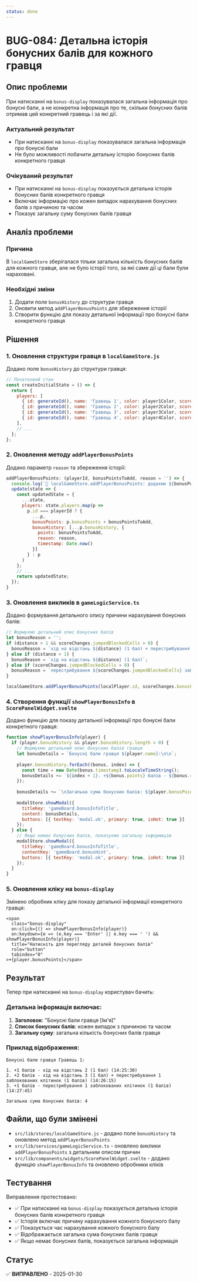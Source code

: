 ```yaml
---
status: done
---
```


# BUG-084: Детальна історія бонусних балів для кожного гравця

## Опис проблеми

При натисканні на `bonus-display` показувалася загальна інформація про бонусні бали, а не конкретна інформація про те, скільки бонусних балів отримав цей конкретний гравець і за які дії.

### Актуальний результат
- При натисканні на `bonus-display` показувалася загальна інформація про бонусні бали
- Не було можливості побачити детальну історію бонусних балів конкретного гравця

### Очікуваний результат
- При натисканні на `bonus-display` показується детальна історія бонусних балів конкретного гравця
- Включає інформацію про кожен випадок нарахування бонусних балів з причиною та часом
- Показує загальну суму бонусних балів гравця

## Аналіз проблеми

### Причина
В `localGameStore` зберігалася тільки загальна кількість бонусних балів для кожного гравця, але не було історії того, за які саме дії ці бали були нараховані.

### Необхідні зміни
1. Додати поле `bonusHistory` до структури гравця
2. Оновити метод `addPlayerBonusPoints` для збереження історії
3. Створити функцію для показу детальної інформації про бонусні бали конкретного гравця

## Рішення

### 1. Оновлення структури гравця в `localGameStore.js`

Додано поле `bonusHistory` до структури гравця:

```javascript
// Початковий стан
const createInitialState = () => {
  return {
    players: [
      { id: generateId(), name: 'Гравець 1', color: player1Color, score: 0, penaltyPoints: 0, bonusPoints: 0, bonusHistory: [] },
      { id: generateId(), name: 'Гравець 2', color: player2Color, score: 0, penaltyPoints: 0, bonusPoints: 0, bonusHistory: [] },
      { id: generateId(), name: 'Гравець 3', color: player3Color, score: 0, penaltyPoints: 0, bonusPoints: 0, bonusHistory: [] },
      { id: generateId(), name: 'Гравець 4', color: player4Color, score: 0, penaltyPoints: 0, bonusPoints: 0, bonusHistory: [] }
    ],
    // ...
  };
};
```

### 2. Оновлення методу `addPlayerBonusPoints`

Додано параметр `reason` та збереження історії:

```javascript
addPlayerBonusPoints: (playerId, bonusPointsToAdd, reason = '') => {
  console.log(`🎯 localGameStore.addPlayerBonusPoints: додаємо ${bonusPointsToAdd} бонусних балів гравцю з ID ${playerId} за: ${reason}`);
  update(state => {
    const updatedState = {
      ...state,
      players: state.players.map(p => 
        p.id === playerId ? { 
          ...p, 
          bonusPoints: p.bonusPoints + bonusPointsToAdd,
          bonusHistory: [...p.bonusHistory, {
            points: bonusPointsToAdd,
            reason: reason,
            timestamp: Date.now()
          }]
        } : p
      )
    };
    // ...
    return updatedState;
  });
}
```

### 3. Оновлення викликів в `gameLogicService.ts`

Додано формування детального опису причини нарахування бонусних балів:

```typescript
// Формуємо детальний опис бонусних балів
let bonusReason = '';
if (distance > 1 && scoreChanges.jumpedBlockedCells > 0) {
  bonusReason = `хід на відстань ${distance} (1 бал) + перестрибування ${scoreChanges.jumpedBlockedCells} заблокованих клітинок (${scoreChanges.jumpedBlockedCells} балів)`;
} else if (distance > 1) {
  bonusReason = `хід на відстань ${distance} (1 бал)`;
} else if (scoreChanges.jumpedBlockedCells > 0) {
  bonusReason = `перестрибування ${scoreChanges.jumpedBlockedCells} заблокованих клітинок (${scoreChanges.jumpedBlockedCells} балів)`;
}

localGameStore.addPlayerBonusPoints(localPlayer.id, scoreChanges.bonusPoints, bonusReason);
```

### 4. Створення функції `showPlayerBonusInfo` в `ScorePanelWidget.svelte`

Додано функцію для показу детальної інформації про бонусні бали конкретного гравця:

```javascript
function showPlayerBonusInfo(player) {
  if (player.bonusHistory && player.bonusHistory.length > 0) {
    // Формуємо детальний опис бонусних балів гравця
    let bonusDetails = `Бонусні бали гравця ${player.name}:\n\n`;
    
    player.bonusHistory.forEach((bonus, index) => {
      const time = new Date(bonus.timestamp).toLocaleTimeString();
      bonusDetails += `${index + 1}. +${bonus.points} балів - ${bonus.reason} (${time})\n`;
    });
    
    bonusDetails += `\nЗагальна сума бонусних балів: ${player.bonusPoints}`;
    
    modalStore.showModal({
      titleKey: 'gameBoard.bonusInfoTitle',
      content: bonusDetails,
      buttons: [{ textKey: 'modal.ok', primary: true, isHot: true }]
    });
  } else {
    // Якщо немає бонусних балів, показуємо загальну інформацію
    modalStore.showModal({
      titleKey: 'gameBoard.bonusInfoTitle',
      contentKey: 'gameBoard.bonusHint',
      buttons: [{ textKey: 'modal.ok', primary: true, isHot: true }]
    });
  }
}
```

### 5. Оновлення кліку на `bonus-display`

Змінено обробник кліку для показу детальної інформації конкретного гравця:

```svelte
<span 
  class="bonus-display" 
  on:click={() => showPlayerBonusInfo(player)}
  on:keydown={e => (e.key === 'Enter' || e.key === ' ') && showPlayerBonusInfo(player)}
  title="Натисніть для перегляду деталей бонусних балів"
  role="button"
  tabindex="0"
>+{player.bonusPoints}</span>
```

## Результат

Тепер при натисканні на `bonus-display` користувач бачить:

### Детальна інформація включає:
1. **Заголовок**: "Бонусні бали гравця [Ім'я]"
2. **Список бонусних балів**: кожен випадок з причиною та часом
3. **Загальну суму**: загальна кількість бонусних балів гравця

### Приклад відображення:
```
Бонусні бали гравця Гравець 1:

1. +1 балів - хід на відстань 2 (1 бал) (14:25:30)
2. +2 балів - хід на відстань 3 (1 бал) + перестрибування 1 заблокованих клітинок (1 балів) (14:26:15)
3. +1 балів - перестрибування 1 заблокованих клітинок (1 балів) (14:27:45)

Загальна сума бонусних балів: 4
```

## Файли, що були змінені

- `src/lib/stores/localGameStore.js` - додано поле `bonusHistory` та оновлено метод `addPlayerBonusPoints`
- `src/lib/services/gameLogicService.ts` - оновлено виклики `addPlayerBonusPoints` з детальним описом причин
- `src/lib/components/widgets/ScorePanelWidget.svelte` - додано функцію `showPlayerBonusInfo` та оновлено обробники кліків

## Тестування

Виправлення протестовано:
- ✅ При натисканні на `bonus-display` показується детальна історія бонусних балів конкретного гравця
- ✅ Історія включає причину нарахування кожного бонусного балу
- ✅ Показується час нарахування кожного бонусного балу
- ✅ Відображається загальна сума бонусних балів гравця
- ✅ Якщо немає бонусних балів, показується загальна інформація

## Статус

✅ **ВИПРАВЛЕНО** - 2025-01-30 